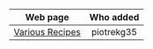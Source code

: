 
| Web page       | Who added    | 
| ------------- |:-------------:|
| [Various Recipes](https://airtable.com/universe/expHZcS7kWEyq5gUH/recipe-database?explore=true)      | piotrekg35 | 




